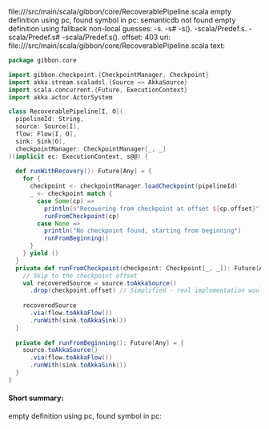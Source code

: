 file://<WORKSPACE>/src/main/scala/gibbon/core/RecoverablePipeline.scala
empty definition using pc, found symbol in pc: 
semanticdb not found
empty definition using fallback
non-local guesses:
	 -s.
	 -s#
	 -s().
	 -scala/Predef.s.
	 -scala/Predef.s#
	 -scala/Predef.s().
offset: 403
uri: file://<WORKSPACE>/src/main/scala/gibbon/core/RecoverablePipeline.scala
text:
```scala
package gibbon.core

import gibbon.checkpoint.{CheckpointManager, Checkpoint}
import akka.stream.scaladsl.{Source => AkkaSource}
import scala.concurrent.{Future, ExecutionContext}
import akka.actor.ActorSystem

class RecoverablePipeline[I, O](
  pipelineId: String,
  source: Source[I],
  flow: Flow[I, O],
  sink: Sink[O],
  checkpointManager: CheckpointManager[_, _]
)(implicit ec: ExecutionContext, s@@) {
  
  def runWithRecovery(): Future[Any] = {
    for {
      checkpoint <- checkpointManager.loadCheckpoint(pipelineId)
      _ <- checkpoint match {
        case Some(cp) => 
          println(s"Recovering from checkpoint at offset ${cp.offset}")
          runFromCheckpoint(cp)
        case None => 
          println("No checkpoint found, starting from beginning")
          runFromBeginning()
      }
    } yield ()
  }
  private def runFromCheckpoint(checkpoint: Checkpoint[_, _]): Future[Any] = {
    // Skip to the checkpoint offset
    val recoveredSource = source.toAkkaSource()
      .drop(checkpoint.offset) // Simplified - real implementation would be more sophisticated
    
    recoveredSource
      .via(flow.toAkkaFlow())
      .runWith(sink.toAkkaSink())
  }
  
  private def runFromBeginning(): Future[Any] = {
    source.toAkkaSource()
      .via(flow.toAkkaFlow())
      .runWith(sink.toAkkaSink())
  }
}
```


#### Short summary: 

empty definition using pc, found symbol in pc: 
